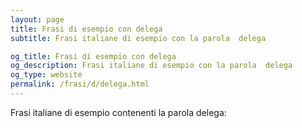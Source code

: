 ```yaml
---
layout: page
title: Frasi di esempio con delega 
subtitle: Frasi italiane di esempio con la parola  delega

og_title: Frasi di esempio con delega 
og_description: Frasi italiane di esempio con la parola  delega
og_type: website
permalink: /frasi/d/delega.html
---
```


Frasi italiane di esempio contenenti la parola delega:



